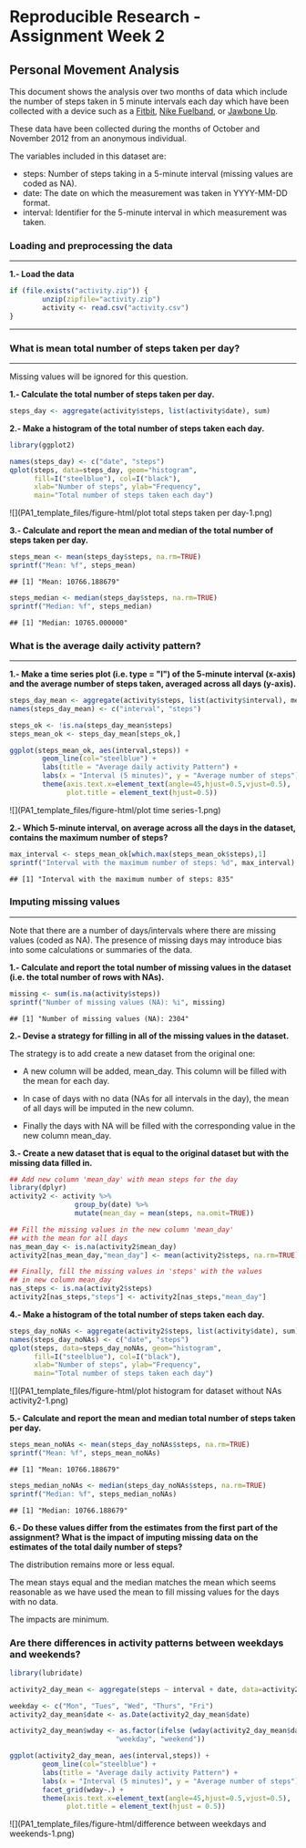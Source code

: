 

# Reproducible Research - Assignment Week 2

## Personal Movement Analysis
  
This document shows the analysis over two months of data which include the number of steps taken in 5 minute intervals each day which have been collected with 
a device such as a [Fitbit](http://www.fitbit.com/), [Nike Fuelband](http://www.nike.com/us/en_us/c/nikeplus-fuelband), or [Jawbone Up](https://jawbone.com/up).  

These data have been collected during the months of October and November 2012 from an anonymous individual.  

The variables included in this dataset are:  

* steps: Number of steps taking in a 5-minute interval (missing values are coded as NA).  
* date: The date on which the measurement was taken in YYYY-MM-DD format.  
* interval: Identifier for the 5-minute interval in which measurement was taken.  
  

   
### Loading and preprocessing the data 
***
  
**1.- Load the data**  


```r
if (file.exists("activity.zip")) {
        unzip(zipfile="activity.zip")
        activity <- read.csv("activity.csv")
}
```
  
  
  
***
### What is mean total number of steps taken per day?
***
  
Missing values will be ignored for this question.

**1.- Calculate the total number of steps taken per day.**  


```r
steps_day <- aggregate(activity$steps, list(activity$date), sum)
```

**2.- Make a histogram of the total number of steps taken each day.**  


```r
library(ggplot2)

names(steps_day) <- c("date", "steps")
qplot(steps, data=steps_day, geom="histogram", 
      fill=I("steelblue"), col=I("black"), 
      xlab="Number of steps", ylab="Frequency", 
      main="Total number of steps taken each day")
```

![](PA1_template_files/figure-html/plot total steps taken per day-1.png)<!-- -->


**3.- Calculate and report the mean and median of the total number of steps taken per day.**  


```r
steps_mean <- mean(steps_day$steps, na.rm=TRUE)
sprintf("Mean: %f", steps_mean)
```

```
## [1] "Mean: 10766.188679"
```

```r
steps_median <- median(steps_day$steps, na.rm=TRUE)
sprintf("Median: %f", steps_median)
```

```
## [1] "Median: 10765.000000"
```
  
  
### What is the average daily activity pattern?
***
  
**1.- Make a time series plot (i.e. type = "l") of the 5-minute interval (x-axis) and the average number of steps taken, averaged across all days (y-axis).**  


```r
steps_day_mean <- aggregate(activity$steps, list(activity$interval), mean, na.rm=TRUE)
names(steps_day_mean) <- c("interval", "steps")

steps_ok <- !is.na(steps_day_mean$steps)
steps_mean_ok <- steps_day_mean[steps_ok,]

ggplot(steps_mean_ok, aes(interval,steps)) +
        geom_line(col="steelblue") + 
        labs(title = "Average daily activity Pattern") + 
        labs(x = "Interval (5 minutes)", y = "Average number of steps") +
        theme(axis.text.x=element_text(angle=45,hjust=0.5,vjust=0.5),
              plot.title = element_text(hjust=0.5))
```

![](PA1_template_files/figure-html/plot time series-1.png)<!-- -->


**2.- Which 5-minute interval, on average across all the days in the dataset, contains the maximum number of steps?**  


```r
max_interval <- steps_mean_ok[which.max(steps_mean_ok$steps),1]
sprintf("Interval with the maximum number of steps: %d", max_interval)
```

```
## [1] "Interval with the maximum number of steps: 835"
```
  


### Imputing missing values
***
  
Note that there are a number of days/intervals where there are missing values (coded as NA). The presence of missing days may introduce bias into some calculations or summaries of the data.

**1.- Calculate and report the total number of missing values in the dataset (i.e. the total number of rows with NAs).**  


```r
missing <- sum(is.na(activity$steps))
sprintf("Number of missing values (NA): %i", missing)
```

```
## [1] "Number of missing values (NA): 2304"
```
  
  

**2.- Devise a strategy for filling in all of the missing values in the dataset.**   
  
The strategy is to add create a new dataset from the original one:  

* A new column will be added, mean_day. This column will be filled with the
mean for each day.  

* In case of days with no data (NAs for all intervals in the day), the mean
of all days will be imputed in the new column.  

* Finally the days with NA will be filled with the corresponding value in
the new column mean_day.  

  

**3.- Create a new dataset that is equal to the original dataset but with the missing data filled in.**  


```r
## Add new column 'mean_day' with mean steps for the day
library(dplyr)
activity2 <- activity %>%
                group_by(date) %>%
                mutate(mean_day = mean(steps, na.omit=TRUE))

## Fill the missing values in the new column 'mean_day'
## with the mean for all days
nas_mean_day <- is.na(activity2$mean_day)
activity2[nas_mean_day,"mean_day"] <- mean(activity2$steps, na.rm=TRUE)

## Finally, fill the missing values in 'steps' with the values
## in new column mean_day
nas_steps <- is.na(activity2$steps)
activity2[nas_steps,"steps"] <- activity2[nas_steps,"mean_day"]
```
  
  
**4.- Make a histogram of the total number of steps taken each day.**  


```r
steps_day_noNAs <- aggregate(activity2$steps, list(activity$date), sum)
names(steps_day_noNAs) <- c("date", "steps")
qplot(steps, data=steps_day_noNAs, geom="histogram", 
      fill=I("steelblue"), col=I("black"), 
      xlab="Number of steps", ylab="Frequency", 
      main="Total number of steps taken each day")
```

![](PA1_template_files/figure-html/plot histogram for dataset without NAs activity2-1.png)<!-- -->

  
**5.-  Calculate and report the mean and median total number of steps taken per day.**  


```r
steps_mean_noNAs <- mean(steps_day_noNAs$steps, na.rm=TRUE)
sprintf("Mean: %f", steps_mean_noNAs)
```

```
## [1] "Mean: 10766.188679"
```

```r
steps_median_noNAs <- median(steps_day_noNAs$steps, na.rm=TRUE)
sprintf("Median: %f", steps_median_noNAs)
```

```
## [1] "Median: 10766.188679"
```

  

**6.- Do these values differ from the estimates from the first part of the assignment? What is the impact of imputing missing data on the estimates of the total daily number of steps?**  

The distribution remains more or less equal.  

The mean stays equal and the median matches the mean which seems reasonable as
we have used the mean to fill missing values for the days with no data.  

The impacts are minimum.  


### Are there differences in activity patterns between weekdays and weekends?
  

```r
library(lubridate)

activity2_day_mean <- aggregate(steps ~ interval + date, data=activity2, mean)

weekday <- c("Mon", "Tues", "Wed", "Thurs", "Fri")
activity2_day_mean$date <- as.Date(activity2_day_mean$date)

activity2_day_mean$wday <- as.factor(ifelse (wday(activity2_day_mean$date, label = TRUE) %in% weekday, 
                          "weekday", "weekend"))

ggplot(activity2_day_mean, aes(interval,steps)) +
        geom_line(col="steelblue") + 
        labs(title = "Average daily activity Pattern") + 
        labs(x = "Interval (5 minutes)", y = "Average number of steps") +
        facet_grid(wday~.) + 
        theme(axis.text.x=element_text(angle=45,hjust=0.5,vjust=0.5), 
              plot.title = element_text(hjust = 0.5))
```

![](PA1_template_files/figure-html/difference between weekdays and weekends-1.png)<!-- -->
